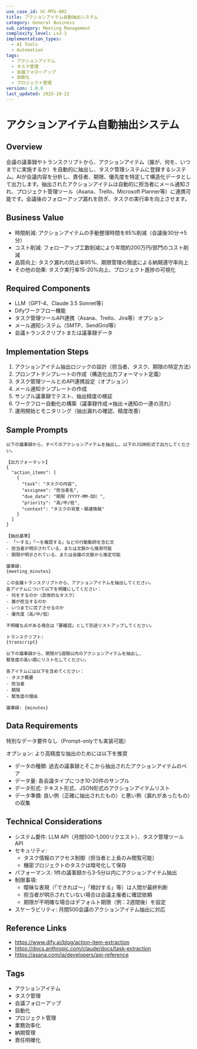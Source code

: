```yaml
---
use_case_id: UC-MTG-002
title: アクションアイテム自動抽出システム
category: General Business
sub_category: Meeting Management
complexity_level: Lv2-3
implementation_types:
  - AI Tools
  - Automation
tags:
  - アクションアイテム
  - タスク管理
  - 会議フォローアップ
  - 自動化
  - プロジェクト管理
version: 1.0.0
last_updated: 2025-10-22
---
```


# アクションアイテム自動抽出システム

## Overview

会議の議事録やトランスクリプトから、アクションアイテム（誰が、何を、いつまでに実施するか）を自動的に抽出し、タスク管理システムに登録するシステム。AIが会議内容を分析し、責任者、期限、優先度を特定して構造化データとして出力します。抽出されたアクションアイテムは自動的に担当者にメール通知され、プロジェクト管理ツール（Asana、Trello、Microsoft Planner等）に連携可能です。会議後のフォローアップ漏れを防ぎ、タスクの実行率を向上させます。

## Business Value

- 時間削減: アクションアイテムの手動整理時間を85%削減（会議後30分→5分）
- コスト削減: フォローアップ工数削減により年間約200万円/部門のコスト削減
- 品質向上: タスク漏れの防止率95%、期限管理の徹底による納期遵守率向上
- その他の効果: タスク実行率15-20%向上、プロジェクト進捗の可視化

## Required Components

- LLM（GPT-4、Claude 3.5 Sonnet等）
- Difyワークフロー機能
- タスク管理ツールAPI連携（Asana、Trello、Jira等）オプション
- メール通知システム（SMTP、SendGrid等）
- 会議トランスクリプトまたは議事録データ

## Implementation Steps

1. アクションアイテム抽出ロジックの設計（担当者、タスク、期限の特定方法）
2. プロンプトテンプレートの作成（構造化出力フォーマット定義）
3. タスク管理ツールとのAPI連携設定（オプション）
4. メール通知テンプレートの作成
5. サンプル議事録でテスト、抽出精度の検証
6. ワークフロー自動化の構築（議事録作成→抽出→通知の一連の流れ）
7. 運用開始とモニタリング（抽出漏れの確認、精度改善）

## Sample Prompts

```
以下の議事録から、すべてのアクションアイテムを抽出し、以下のJSON形式で出力してください。

【出力フォーマット】
{
  "action_items": [
    {
      "task": "タスクの内容",
      "assignee": "担当者名",
      "due_date": "期限（YYYY-MM-DD）",
      "priority": "高/中/低",
      "context": "タスクの背景・関連情報"
    }
  ]
}

【抽出基準】
- 「〜する」「〜を確認する」などの行動動詞を含む文
- 担当者が明示されている、または文脈から推測可能
- 期限が明示されている、または会議の文脈から推定可能

議事録:
{meeting_minutes}
```

```
この会議トランスクリプトから、アクションアイテムを抽出してください。
各アイテムについて以下を明確にしてください：
- 何をするのか（具体的なタスク）
- 誰が担当するのか
- いつまでに完了させるのか
- 優先度（高/中/低）

不明確な点がある場合は「要確認」として別途リストアップしてください。

トランスクリプト:
{transcript}
```

```
以下の議事録から、期限が1週間以内のアクションアイテムを抽出し、
緊急度の高い順にリスト化してください。

各アイテムには以下を含めてください：
- タスク概要
- 担当者
- 期限
- 緊急度の理由

議事録: {minutes}
```

## Data Requirements

特別なデータ要件なし（Prompt-onlyでも実装可能）

オプション: より高精度な抽出のためには以下を推奨
- データの種類: 過去の議事録とそこから抽出されたアクションアイテムのペア
- データ量: 各会議タイプにつき10-20件のサンプル
- データ形式: テキスト形式、JSON形式のアクションアイテムリスト
- データ準備: 良い例（正確に抽出されたもの）と悪い例（漏れがあったもの）の収集

## Technical Considerations

- システム要件: LLM API（月間500-1,000リクエスト）、タスク管理ツールAPI
- セキュリティ:
  - タスク情報のアクセス制御（担当者と上長のみ閲覧可能）
  - 機密プロジェクトのタスクは暗号化して保存
- パフォーマンス: 1件の議事録から3-5分以内にアクションアイテム抽出
- 制限事項:
  - 曖昧な表現（「できれば〜」「検討する」等）は人間が最終判断
  - 担当者が明示されていない場合は会議主催者に確認依頼
  - 期限が不明確な場合はデフォルト期限（例：2週間後）を設定
- スケーラビリティ: 月間500会議のアクションアイテム抽出に対応

## Reference Links

- https://www.dify.ai/blog/action-item-extraction
- https://docs.anthropic.com/claude/docs/task-extraction
- https://asana.com/ja/developers/api-reference

## Tags

- アクションアイテム
- タスク管理
- 会議フォローアップ
- 自動化
- プロジェクト管理
- 業務効率化
- 納期管理
- 責任明確化

